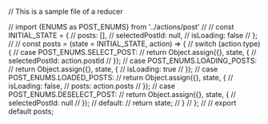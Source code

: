 // This is a sample file of a reducer

// import {ENUMS as POST_ENUMS} from '../actions/post'
//
// const INITIAL_STATE = {
//     posts: [],
//     selectedPostId: null,
//     isLoading: false
// };
//
// const posts = (state = INITIAL_STATE, action) => {
//     switch (action.type) {
//         case POST_ENUMS.SELECT_POST:
//             return Object.assign({}, state, {
//                 selectedPostId: action.postId
//             });
//         case POST_ENUMS.LOADING_POSTS:
//             return Object.assign({}, state, {
//                 isLoading: true
//             });
//         case POST_ENUMS.LOADED_POSTS:
//             return Object.assign({}, state, {
//                 isLoading: false,
//                 posts: action.posts
//             });
//         case POST_ENUMS.DESELECT_POST:
//             return Object.assign({}, state, {
//                 selectedPostId: null
//             });
//         default:
//             return state;
//     }
// };
//
// export default posts;